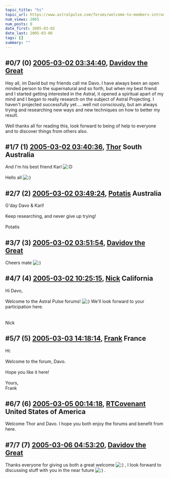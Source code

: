 ```yaml
---
topic_title: "hi"
topic_url: https://www.astralpulse.com/forums/welcome-to-members-introductions!/hi-17722
num_views: 2065
num_posts: 8
date_first: 2005-03-02
date_last: 2005-03-06
tags: []
summary: ""
---
```


## \#0/7 (0) [2005-03-02 03:34:40](https://www.astralpulse.com/forums/index.php?msg=153382), [Davidov the Great](https://www.astralpulse.com/forums/profile/?u=8543)  ##
<section>
Hey all, im David but my friends call me Davo. I have always been an open minded person to the supernatural and so forth, but when my best friend and I started getting interested in the Astral, it opened a spiritual apart of my mind and I began to really research on the subject of Astral Projecting. I haven't projected successfully yet.....well not consciously, but am always trying and researching new ways and new techniques on how to better my result.
<br>
<br>
Well thanks all for reading this, look forward to being of help to everyone and to discover things from others also.
</section>

## \#1/7 (1) [2005-03-02 03:40:36](https://www.astralpulse.com/forums/index.php?msg=153383), [Thor](https://www.astralpulse.com/forums/profile/?u=8542) South Australia ##
<section>
And I'm his best friend Karl
<img alt=":D" class="smiley" src="https://www.astralpulse.com/forums/Smileys/fugue/cheesy.png" title="Cheesy"/>
<br>
<br>
Hello all
<img alt=":)" class="smiley" src="https://www.astralpulse.com/forums/Smileys/fugue/smiley.png" title="Smiley"/>
</section>

## \#2/7 (2) [2005-03-02 03:49:24](https://www.astralpulse.com/forums/index.php?msg=153384), [Potatis](https://www.astralpulse.com/forums/profile/?u=5408) Australia ##
<section>
G'day Davo &amp; Karl!
<br>
<br>
Keep researching, and never give up trying!
<br>
<br>
Potatis
</section>

## \#3/7 (3) [2005-03-02 03:51:54](https://www.astralpulse.com/forums/index.php?msg=153385), [Davidov the Great](https://www.astralpulse.com/forums/profile/?u=8543)  ##
<section>
Cheers mate
<img alt=":)" class="smiley" src="https://www.astralpulse.com/forums/Smileys/fugue/smiley.png" title="Smiley"/>
</section>

## \#4/7 (4) [2005-03-02 10:25:15](https://www.astralpulse.com/forums/index.php?msg=153434), [Nick](https://www.astralpulse.com/forums/profile/?u=2080) California ##
<section>
Hi Davo,
<br>
<br>
Welcome to the Astral Pulse forums!
<img alt=":)" class="smiley" src="https://www.astralpulse.com/forums/Smileys/fugue/smiley.png" title="Smiley"/>
We'll look forward to your participation here.
<br>
<br>
<br>
Nick
</section>

## \#5/7 (5) [2005-03-03 14:18:14](https://www.astralpulse.com/forums/index.php?msg=153618), [Frank](https://www.astralpulse.com/forums/profile/?u=359) France ##
<section>
Hi:
<br>
<br>
Welcome to the forum, Davo.
<br>
<br>
Hope you like it here!
<br>
<br>
Yours,
<br>
Frank
</section>

## \#6/7 (6) [2005-03-05 00:14:18](https://www.astralpulse.com/forums/index.php?msg=153957), [RTCovenant](https://www.astralpulse.com/forums/profile/?u=8389) United States of America ##
<section>
Welcome Thor and Davo. I hope you both enjoy the forums and benefit from here.
</section>

## \#7/7 (7) [2005-03-06 04:53:20](https://www.astralpulse.com/forums/index.php?msg=154188), [Davidov the Great](https://www.astralpulse.com/forums/profile/?u=8543)  ##
<section>
Thanks everyone for giving us both a great welcome
<img alt=":)" class="smiley" src="https://www.astralpulse.com/forums/Smileys/fugue/smiley.png" title="Smiley"/>
, I look forward to discussing stuff with you in the near future
<img alt=":)" class="smiley" src="https://www.astralpulse.com/forums/Smileys/fugue/smiley.png" title="Smiley"/>
.
</section>